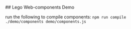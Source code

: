 ## Lego Web-components Demo

run the following to compile components: `npm run compile ./demo/components demo/components.js`
